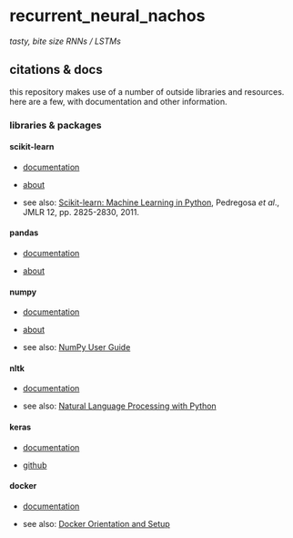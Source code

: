 # recurrent_neural_nachos

*tasty, bite size RNNs / LSTMs*

## citations & docs

this repository makes use of a number of outside libraries and resources. here are a few, with documentation and other information.

### libraries & packages

#### scikit-learn

* [documentation](https://scikit-learn.org/stable/documentation.html 'https://scikit-learn.org/stable/documentation.html')

* [about](https://scikit-learn.org/stable/ 'https://scikit-learn.org/stable/')

* see also: [Scikit-learn: Machine Learning in Python](http://jmlr.csail.mit.edu/papers/v12/pedregosa11a.html 'http://jmlr.csail.mit.edu/papers/v12/pedregosa11a.html'), Pedregosa *et al*., JMLR 12, pp. 2825-2830, 2011.

#### pandas

* [documentation](https://pandas.pydata.org/pandas-docs/stable/ 'https://pandas.pydata.org/pandas-docs/stable/')

* [about](https://pandas.pydata.org/ 'https://pandas.pydata.org/')

#### numpy

* [documentation](https://docs.scipy.org/doc/numpy/reference/index.html 'https://docs.scipy.org/doc/numpy/reference/index.html')

* [about](http://www.numpy.org/ 'http://www.numpy.org/')

* see also: [NumPy User Guide](https://docs.scipy.org/doc/numpy/user/index.html#user 'https://docs.scipy.org/doc/numpy/user/index.html#user')

#### nltk

* [documentation](https://www.nltk.org/ 'https://www.nltk.org/')

* see also: [Natural Language Processing with Python](http://www.nltk.org/book/ 'http://www.nltk.org/book/')

#### keras

* [documentation](https://keras.io/ 'https://keras.io/')

* [github](https://github.com/keras-team/keras 'https://github.com/keras-team/keras')

#### docker

* [documentation](https://docs.docker.com/ 'https://docs.docker.com/')

* see also: [Docker Orientation and Setup](https://docs.docker.com/get-started/ 'https://docs.docker.com/get-started/')
